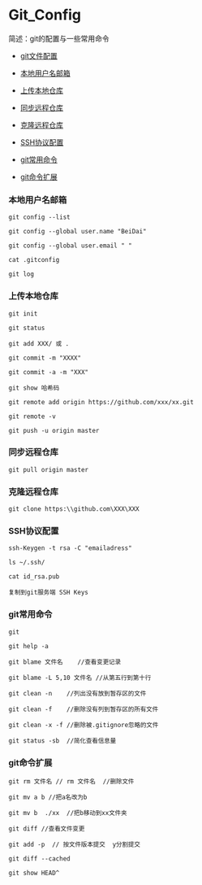 # Git_Config

简述：git的配置与一些常用命令

- [git文件配置](.gitconfig)

- [本地用户名邮箱](README.md#本地用户名邮箱)

- [上传本地仓库](README.md#上传本地仓库)
- [同步远程仓库](README.md#同步远程仓库)
- [克隆远程仓库](README.md#克隆远程仓库)
- [SSH协议配置](README.md#SSH协议配置)
- [git常用命令](README.md#git常用命令)
- [git命令扩展](README.md#git命令扩展)


### 本地用户名邮箱

    git config --list

    git config --global user.name "BeiDai"

    git config --global user.email " "

    cat .gitconfig

    git log

### 上传本地仓库
    git init

    git status

    git add XXX/ 或 .

    git commit -m "XXXX"

    git commit -a -m "XXX"

    git show 哈希码

    git remote add origin https://github.com/xxx/xx.git

    git remote -v

    git push -u origin master

### 同步远程仓库
    git pull origin master

### 克隆远程仓库
    git clone https:\\github.com\XXX\XXX

### SSH协议配置
    ssh-Keygen -t rsa -C "emailadress"

    ls ~/.ssh/

    cat id_rsa.pub

    复制到git服务端 SSH Keys

### git常用命令
    git

    git help -a

    git blame 文件名    //查看变更记录

    git blame -L 5,10 文件名 //从第五行到第十行

    git clean -n    //列出没有放到暂存区的文件

    git clean -f    //删除没有列到暂存区的所有文件

    git clean -x -f //删除被.gitignore忽略的文件

    git status -sb  //简化查看信息量

### git命令扩展
    git rm 文件名 // rm 文件名  //删除文件

    git mv a b //把a名改为b

    git mv b  ./xx  //把b移动到xx文件夹

    git diff //查看文件变更

    git add -p  // 按文件版本提交  y分割提交

    git diff --cached

    git show HEAD^

